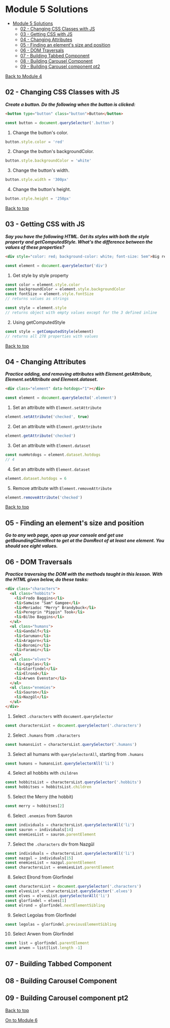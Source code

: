 # Module 5 Solutions

<!-- TOC -->

- [Module 5 Solutions](#module-5-solutions)
    - [02 - Changing CSS Classes with JS](#02---changing-css-classes-with-js)
    - [03 - Getting CSS with JS](#03---getting-css-with-js)
    - [04 - Changing Attributes](#04---changing-attributes)
    - [05 - Finding an element's size and position](#05---finding-an-elements-size-and-position)
    - [06 - DOM Traversals](#06---dom-traversals)
    - [07 - Building Tabbed Component](#07---building-tabbed-component)
    - [08 - Building Carousel Component](#08---building-carousel-component)
    - [09 - Building Carousel component pt2](#09---building-carousel-component-pt2)

<!-- /TOC -->

[Back to Module 4](../Module4/solutions.md)

## 02 - Changing CSS Classes with JS

***Create a button. Do the following when the button is clicked:***

```html
<button type="button" class="button">Button</button>
```

```js
const button = document.querySelector('.button')
```

1. Change the button's color.

```js
button.style.color = 'red'
```

2. Change the button's backgroundColor.

```js
button.style.backgroundColor = 'white'
```

3. Change the button's width.

```js
button.style.width = '300px'
```

4. Change the button's height.

```js
button.style.height = '250px'
```

[Back to top](#Module-5-Solutions)

## 03 - Getting CSS with JS

***Say you have the following HTML. Get its styles with both the style property and getComputedStyle. What's the difference between the values of these properties?***

```html
<div style="color: red; background-color: white; font-size: 5em">Big red text!</div>
```

```js
const element = document.querySelector('div')
```

1. Get style by style property

```js
const color = element.style.color
const backgroundColor = element.style.backgroundColor
const fontSize = element.style.fontSize
// returns values as strings

const style = element.style
// returns object with empty values except for the 3 defined inline
```

2. Using getComputedStyle

```js
const style = getComputedStyle(element)
// returns all 278 properties with values
```

[Back to top](#Module-5-Solutions)

## 04 - Changing Attributes

***Practice adding, and removing attributes with Element.getAttribute, Element.setAttribute and Element.dataset.***

```html
<div class="element" data-hotdogs="1"></div>
```

```js
const element = document.querySelecto('.element')
```

1. Set an attribute with `Element.setAttribute`

```js
element.setAttribute('checked', true)
```

2. Get an attribute with `Element.getAttribute`

```js
element.getAttribute('checked')
```

3. Get an attribute with `Element.dataset`

```js
const numHotdogs = element.dataset.hotdogs
// 4
```

4. Set an attribute with `Element.dataset`

```js
element.dataset.hotdogs = 6
```

5. Remove attribute with `Element.removeAttribute`

```js
element.removeAttribute('checked')
```

[Back to top](#Module-5-Solutions)

## 05 - Finding an element's size and position

***Go to any web page, open up your console and get use getBoundingClientRect to get at the DomRect of at least one element. You should see eight values.***

## 06 - DOM Traversals

***Practice traversing the DOM with the methods taught in this lesson. With the HTML given below, do these tasks:***

```html
<div class="characters">
  <ul class="hobbits">
    <li>Frodo Baggins</li>
    <li>Samwise "Sam" Gamgee</li>
    <li>Meriadoc "Merry" Brandybuck</li>
    <li>Peregrin "Pippin" Took</li>
    <li>Bilbo Baggins</li>
  </ul>
  <ul class="humans">
    <li>Gandalf</li>
    <li>Saruman</li>
    <li>Aragorn</li>
    <li>Boromir</li>
    <li>Faramir</li>
  </ul>
  <ul class="elves">
    <li>Legolas</li>
    <li>Glorfindel</li>
    <li>Elrond</li>
    <li>Arwen Evenstar</li>
  </ul>
  <ul class="enemies">
    <li>Sauron</li>
    <li>Nazgûl</li>
  </ul>
</div>
```

1. Select `.characters` with `document.querySelector`
   
```js
const charactersList = document.querySelector('.characters')
```

2. Select `.humans` from `.characters`

```js
const humansList = charactersList.querySelector('.humans')
```

3. Select all humans with `querySelectorAll`, starting from `.humans`

```js
const humans = humansList.querySelectorAll('li')
```

4. Select all hobbits with `children`

```js
const hobbitsList = charactersList.querySelector('.hobbits')
const hobbitses = hobbitsList.children
```

5. Select the Merry (the hobbit)

```js
const merry = hobbitses[2]
```

6. Select `.enemies` from Sauron

```js
const individuals = charactersList.querySelectorAll('li')
const sauron = individuals[14]
const enemiesList = sauron.parentElement
```

7. Select the `.characters` div from Nazgûl

```js
const individuals = charactersList.querySelectorAll('li')
const nazgul = individuals[15]
const enemiesList = nazgul.parentElement
const charactersList = enemiesList.parentElement
```

8. Select Elrond from Glorfindel

```js
const charactersList = document.querySelector('.characters')
const elvesList = charactersList.querySelector('.elves')
const elves = elvesList.querySelectorAll('li')
const glorfindel = elves[1]
const elrond = glorfindel.nextElementSibling
```

9.  Select Legolas from Glorfindel

```js
const legolas = glorfindel.previousElementSibling
```

10. Select Arwen from Glorfindel

```js
const list = glorfindel.parentElement
const arwen = list[list.length -1]
```

## 07 - Building Tabbed Component

## 08 - Building Carousel Component

## 09 - Building Carousel component pt2

[Back to top](#Module-5-Solutions)

[On to Module 6](../Module6/solutions.md)